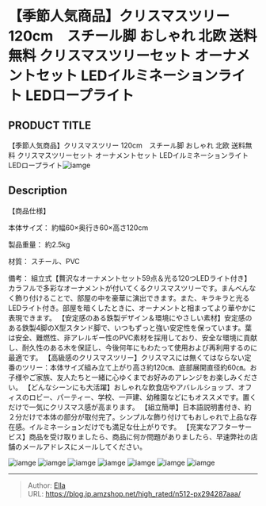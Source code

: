 # 【季節人気商品】クリスマスツリー 120cm　スチール脚 おしゃれ 北欧  送料無料 クリスマスツリーセット オーナメントセット LEDイルミネーションライト LEDロープライト


## PRODUCT TITLE 

【季節人気商品】クリスマスツリー 120cm　スチール脚 おしゃれ 北欧  送料無料 クリスマスツリーセット オーナメントセット LEDイルミネーションライト LEDロープライト![iamge](https://b2bfiles1.gigab2b.cn/image/wkseller/301/20211022_1c66ef556d0ab595b817381fb2be6ce0.jpg)

## Description

【商品仕様】

本体サイズ：
約幅60×奥行き60×高さ120cm

製品重量：
約2.5kg

材質：
スチール、PVC

備考：
組立式【贅沢なオーナメントセット59点＆光る120つLEDライト付き】カラフルで多彩なオーナメントが付いてくるクリスマスツリーです。まんべんなく飾り付けることで、部屋の中を豪華に演出できます。また、キラキラと光るLEDライト付き。部屋を暗くしたときに、オーナメントと相まってより華やかに表現できます。
【安定感のある鉄製デザイン＆環境にやさしい素材】安定感のある鉄製4脚のX型スタンド脚で、いつもずっと強い安定性を保っています。葉は安全、難燃性、非アレルギー性のPVC素材を採用しており、安全な環境に貢献し、耐久性のある木を保証し、今後何年にもわたって使用および再利用するのに最適です。
【高級感のクリスマスツリー】クリスマスには無くてはならない定番のツリー：本体サイズ組み立て上がり高さ約120㎝、底部展開直径約60㎝。お子様やご家族、友人たちと一緒に心ゆくまでお好みのアレンジをお楽しみください。
【どんなシーンにも大活躍】おしゃれな飲食店やアバレルショップ、オフィスのロビー、パーティー、学校、一戸建、幼稚園などにもオススメです。置くだけで一気にクリスマス感が高まります。
【組立簡単】日本語説明書付き、約２分だけで本体の部分が取付完了。シンプルな飾り付けてもおしゃれで上品な存在感。イルミネーションだけでも満足な仕上がりです。
【充実なアフターサービス】商品を受け取りましたら、商品に何か問題がありましたら、早速弊社の店舗のメールアドレスにメールしてください。




![iamge](https://b2bfiles1.gigab2b.cn/image/wkseller/301/20211022_639c901e4e543982e7667f9ffd93ad96.jpg)
![iamge](https://b2bfiles1.gigab2b.cn/image/wkseller/301/20211022_416735cf85097bc56129fb3a3248bc8b.jpg)
![iamge](https://b2bfiles1.gigab2b.cn/image/wkseller/301/20211022_7cbeb7fc3bc0ecc0a74448fd90e6b1b6.jpg)
![iamge](https://b2bfiles1.gigab2b.cn/image/wkseller/301/20211022_dcc54d9d0f0aca1396bd70aecf22d253.jpg)
![iamge](https://b2bfiles1.gigab2b.cn/image/wkseller/301/20211022_5e312384cbc7470a176f1b400493c5ce.jpg)
![iamge](https://b2bfiles1.gigab2b.cn/image/wkseller/301/20211022_844d9d069b0d364708451aac692df473.jpg)
![iamge](https://b2bfiles1.gigab2b.cn/image/wkseller/301/20211022_2c127a2b4ba3831b323cd8d28604d289.jpg)


---

> Author: [Ella](https://blog.jp.amzshop.net/)  
> URL: https://blog.jp.amzshop.net/high_rated/n512-px294287aaa/  

